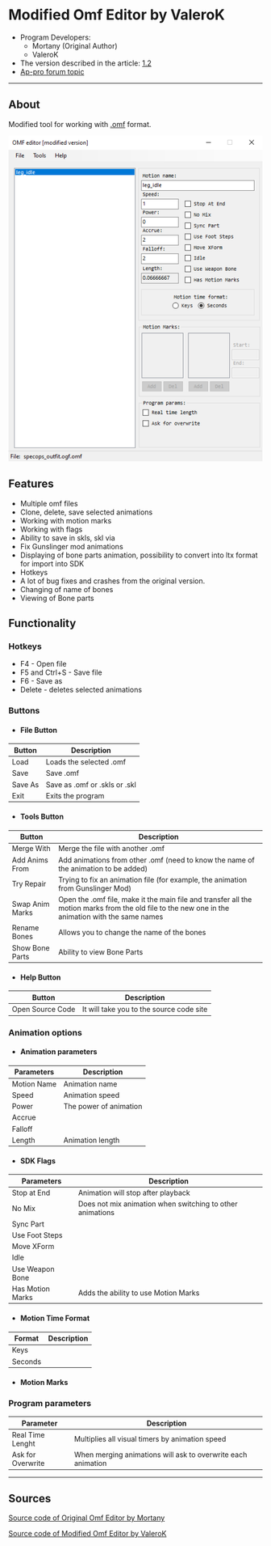 # Modified Omf Editor by ValeroK

- Program Developers:
  - Mortany (Original Author)
  - ValeroK
- The version described in the article: [1.2](https://github.com/VaIeroK/Omf-Editor/releases/tag/1.2)
- [Ap-pro forum topic](https://ap-pro.ru/forums/topic/3550-omf-editor-v12)

___

## About

Modified tool for working with [.omf](../../main-folders-and-files/file-formats/index.html#omf-open-motions-format) format.

![editor centered](modding-tools-images/omf-editor-by-valerok.png)

## Features

- Multiple omf files
- Clone, delete, save selected animations
- Working with motion marks
- Working with flags
- Ability to save in skls, skl via
- Fix Gunslinger mod animations
- Displaying of bone parts animation, possibility to convert into ltx format for import into SDK
- Hotkeys
- A lot of bug fixes and crashes from the original version.
- Changing of name of bones
- Viewing of Bone parts

## Functionality

### Hotkeys

- F4 - Open file
- F5 and Ctrl+S - Save file
- F6 - Save as
- Delete - deletes selected animations

### Buttons

- #### File Button

| Button | Description |
---|---|
| Load | Loads the selected .omf |
| Save | Save .omf |
| Save As | Save as .omf or .skls or .skl |
| Exit | Exits the program |

- #### Tools Button

| Button | Description |
---|---|
| Merge With | Merge the file with another .omf |
| Add Anims From | Add animations from other .omf (need to know the name of the animation to be added) |
| Try Repair | Trying to fix an animation file (for example, the animation from Gunslinger Mod) |
| Swap Anim Marks | Open the .omf file, make it the main file and transfer all the motion marks from the old file to the new one in the animation with the same names |
| Rename Bones | Allows you to change the name of the bones |
| Show Bone Parts | Ability to view Bone Parts |

- #### Help Button

| Button | Description |
---|---|
| Open Source Code | It will take you to the source code site |

### Animation options

- #### Animation parameters

| Parameters | Description |
---|---|
| Motion Name | Animation name |
| Speed | Animation speed |
| Power | The power of animation |
| Accrue |  |
| Falloff |  |
| Length | Animation length |

- #### SDK Flags

| Parameters | Description |
---|---|
| Stop at End | Animation will stop after playback |
| No Mix | Does not mix animation when switching to other animations |
| Sync Part |  |
| Use Foot Steps |  |
| Move XForm |  |
| Idle |  |
| Use Weapon Bone |  |
| Has Motion Marks | Adds the ability to use Motion Marks |

- #### Motion Time Format

| Format | Description |
---|---|
| Keys |  |
| Seconds |  |

- #### Motion Marks

### Program parameters

| Parameter | Description |
---|---|
| Real Time Lenght | Multiplies all visual timers by animation speed |
| Ask for Overwrite | When merging animations will ask to overwrite each animation |

___

## Sources

[Source code of Original Omf Editor by Mortany](https://github.com/mortany/omf_editor)

[Source code of Modified Omf Editor by ValeroK](https://github.com/VaIeroK/Omf-Editor)
